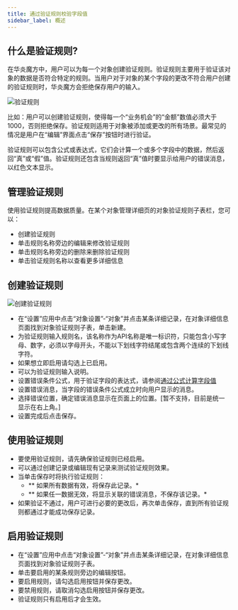 ```yaml
---
title: 通过验证规则校验字段值
sidebar_label: 概述
---
```


## 什么是验证规则?

在华炎魔方中，用户可以为每一个对象创建验证规则。验证规则主要用于验证该对象的数据是否符合特定的规则。当用户对于对象的某个字段的更改不符合用户创建的验证规则时，华炎魔方会拒绝保存用户的输入。

![验证规则](/assets/help/validation_rules/验证规则.png)

比如：用户可以创建验证规则，使得每一个“业务机会”的“金额”数值必须大于1000，否则拒绝保存。验证规则适用于对象被添加或更改的所有场景。最常见的情况是用户在“编辑”界面点击“保存”按钮时进行验证。

验证规则可以包含公式或表达式，它们会计算一个或多个字段中的数据，然后返回“真”或“假”值。验证规则还包含当规则返回“真”值时要显示给用户的错误消息，以红色文本显示。

## 管理验证规则

使用验证规则提高数据质量。在某个对象管理详细页的对象验证规则子表栏，您可以：

- 创建验证规则
- 单击规则名称旁边的编辑来修改验证规则
- 单击规则名称旁边的删除来删除验证规则
- 单击验证规则名称以查看更多详细信息

## 创建验证规则

![创建验证规则](/assets/help/validation_rules/创建验证规则.png)

- 在“设置”应用中点击“对象设置”-“对象”并点击某条详细记录，在对象详细信息页面找到对象验证规则子表，单击新建。
- 为验证规则输入规则名，该名称作为API名称是唯一标识符，只能包含小写字母、数字，必须以字母开头，不能以下划线字符结尾或包含两个连续的下划线字符。
- 如果想立即启用请勾选上已启用。
- 可以为验证规则输入说明。
- 设置错误条件公式，用于验证字段的表达式，请参阅[通过公式计算字段值](/help/formula/summary#通过公式计算字段值)
- 设置错误消息，当字段的错误条件公式成立时向用户显示的消息。
- 选择错误位置，确定错误消息显示在页面上的位置。[暂不支持，目前是统一显示在右上角。]
- 设置完成后点击保存。

## 使用验证规则

- 要使用验证规则，请先确保验证规则已经启用。
- 可以通过创建记录或编辑现有记录来测试验证规则效果。
- 当单击保存时将执行验证规则：
  - ** 如果所有数据有效，将保存此记录。*
  - ** 如果任一数据无效，将显示关联的错误消息，不保存该记录。*
- 如果验证不通过，用户可进行必要的更改后，再次单击保存，直到所有验证规则都通过才能成功保存记录。

## 启用验证规则

- 在“设置”应用中点击“对象设置”-“对象”并点击某条详细记录，在对象详细信息页面找到对象验证规则子表。
- 单击要启用的某条规则旁边的编辑按钮。
- 要启用规则，请勾选启用按钮并保存更改。
- 要禁用规则，请取消勾选启用按钮并保存更改。
- 验证规则只有启用后才会生效。
